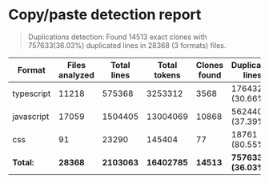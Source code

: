 
# Copy/paste detection report

> Duplications detection: Found 14513 exact clones with 757633(36.03%) duplicated lines in 28368 (3 formats) files.

| Format     | Files analyzed | Total lines | Total tokens | Clones found | Duplicated lines    | Duplicated tokens   |
| ---------- | -------------- | ----------- | ------------ | ------------ | ------------------- | ------------------- |
| typescript | 11218          | 575368      | 3253312      | 3568         | 176432 (30.66%)     | 1018746 (31.31%)    |
| javascript | 17059          | 1504405     | 13004069     | 10868        | 562440 (37.39%)     | 4886932 (37.58%)    |
| css        | 91             | 23290       | 145404       | 77           | 18761 (80.55%)      | 113966 (78.38%)     |
| **Total:** | **28368**      | **2103063** | **16402785** | **14513**    | **757633 (36.03%)** | **6019644 (36.7%)** |
